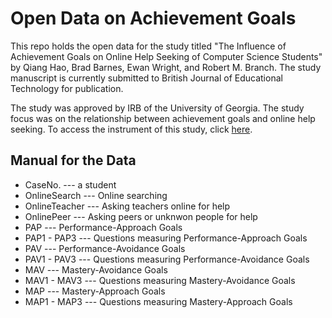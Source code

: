 # Open Data on Achievement Goals

This repo holds the open data for the study titled "The Influence of Achievement Goals on Online Help Seeking of Computer Science Students" by Qiang Hao, Brad Barnes, Ewan Wright, and Robert M. Branch. The study manuscript is currently submitted to British Journal of Educational Technology for publication.

The study was approved by IRB of the University of Georgia. The study focus was on the relationship between achievement goals and online help seeking. To access the instrument of this study, click <a href="http://home.tobeneo.com/2015/10/27/online-help-seeking-survey/">here</a>.

## Manual for the Data

* CaseNo. --- a student
* OnlineSearch --- Online searching
* OnlineTeacher --- Asking teachers online for help
* OnlinePeer --- Asking peers or unknwon people for help
* PAP	--- Performance-Approach Goals
* PAP1 - PAP3 --- Questions measuring Performance-Approach Goals
* PAV	--- Performance-Avoidance Goals
* PAV1 - PAV3 --- Questions measuring Performance-Avoidance Goals
* MAV	--- Mastery-Avoidance Goals
* MAV1 - MAV3 --- Questions measuring Mastery-Avoidance Goals
* MAP --- Mastery-Approach Goals
* MAP1 - MAP3 --- Questions measuring Mastery-Approach Goals